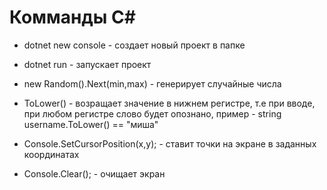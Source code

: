# Комманды С#

* dotnet new console - создает новый проект в папке
* dotnet run - запускает проект
* new Random().Next(min,max) - генерирует случайные числа

* ToLower() - возращает значение в нижнем регистре, т.е при вводе, при любом регистре слово будет опознано,
 пример - string username.ToLower() == "миша"
* Console.SetCursorPosition(x,y); - ставит точки на экране в заданных координатах
* Console.Clear(); - очищает экран